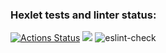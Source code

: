 ### Hexlet tests and linter status:

[![Actions Status](https://github.com/fireghost1812/frontend-project-lvl1/workflows/hexlet-check/badge.svg)](https://github.com/fireghost1812/frontend-project-lvl1/actions)
<a href="https://codeclimate.com/github/codeclimate/codeclimate/maintainability"><img src="https://api.codeclimate.com/v1/badges/a99a88d28ad37a79dbf6/maintainability" /></a>
![eslint-check](https://github.com/fireghost1812/frontend-project-lvl1/actions/workflows/eslint-check/badge.svg)
